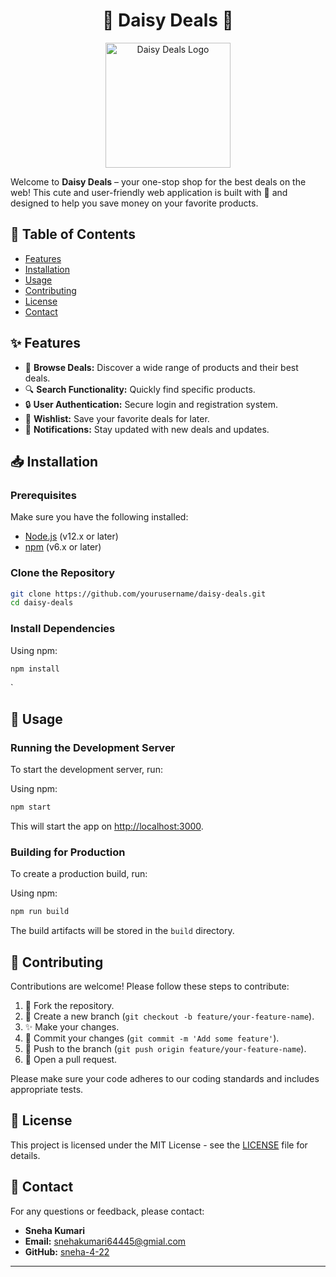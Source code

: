 <h1 align="center">🌸 Daisy Deals 🌸</h1>

<p align="center">
  <img src="https://github.com/sneha-4-22/daisy_deals/assets/112711068/40ae1e2a-e4e3-43d7-9ebd-e865a81285e4" alt="Daisy Deals Logo" width="200" height="200">
</p>


Welcome to **Daisy Deals** – your one-stop shop for the best deals on the web! This cute and user-friendly web application is built with 💖 and designed to help you save money on your favorite products.


## 🌼 Table of Contents

- [Features](#-features)
- [Installation](#-installation)
- [Usage](#-usage)
- [Contributing](#-contributing)
- [License](#-license)
- [Contact](#-contact)

## ✨ Features

- 🌟 **Browse Deals:** Discover a wide range of products and their best deals.
- 🔍 **Search Functionality:** Quickly find specific products.
- 🔒 **User Authentication:** Secure login and registration system.
- 💖 **Wishlist:** Save your favorite deals for later.
- 🔔 **Notifications:** Stay updated with new deals and updates.

## 📥 Installation

### Prerequisites

Make sure you have the following installed:

- [Node.js](https://nodejs.org/) (v12.x or later)
- [npm](https://www.npmjs.com/) (v6.x or later) 

### Clone the Repository

```bash
git clone https://github.com/yourusername/daisy-deals.git
cd daisy-deals
```

### Install Dependencies

Using npm:

```bash
npm install
```

`

## 🚀 Usage

### Running the Development Server

To start the development server, run:

Using npm:

```bash
npm start
```


This will start the app on [http://localhost:3000](http://localhost:3000).

### Building for Production

To create a production build, run:

Using npm:

```bash
npm run build
```


The build artifacts will be stored in the `build` directory.



## 🤝 Contributing

Contributions are welcome! Please follow these steps to contribute:

1. 🍴 Fork the repository.
2. 🌸 Create a new branch (`git checkout -b feature/your-feature-name`).
3. ✨ Make your changes.
4. 💖 Commit your changes (`git commit -m 'Add some feature'`).
5. 🚀 Push to the branch (`git push origin feature/your-feature-name`).
6. 🌼 Open a pull request.

Please make sure your code adheres to our coding standards and includes appropriate tests.

## 📜 License

This project is licensed under the MIT License - see the [LICENSE](LICENSE) file for details.

## 📧 Contact

For any questions or feedback, please contact:

- **Sneha Kumari**
- **Email:** snehakumari64445@gmial.com
- **GitHub:** [sneha-4-22](https://github.com/sneha-4-22)

---
